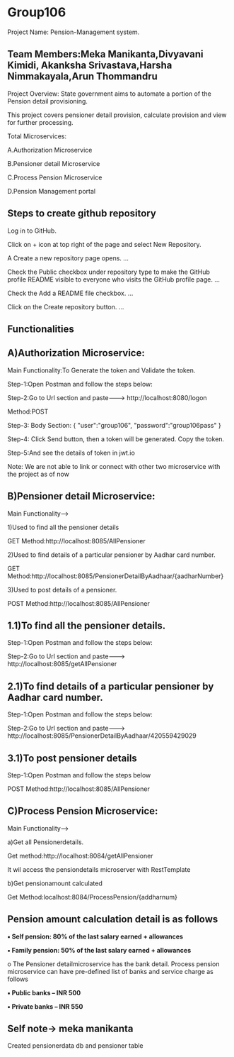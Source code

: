 # Group106

Project Name: Pension-Management system.

Team Members:Meka Manikanta,Divyavani Kimidi, Akanksha Srivastava,Harsha Nimmakayala,Arun Thommandru
---------------

Project Overview:
State government aims to automate a portion of the Pension detail provisioning.

This project covers pensioner detail provision, calculate provision and view for further processing.

Total Microservices:

A.Authorization Microservice

B.Pensioner detail Microservice

C.Process Pension Microservice

D.Pension Management portal

Steps to create github repository
---------------
Log in to GitHub.

Click on + icon at top right of the page and select New Repository.

A Create a new repository page opens. ...

Check the Public checkbox under repository type to make the GitHub profile README visible to everyone who visits the GitHub profile page. ...

Check the Add a README file checkbox. ...

Click on the Create repository button. ...

Functionalities
---------------

A)Authorization Microservice:
-----------------------------
Main Functionality:To Generate the token and Validate the token.

Step-1:Open Postman and follow the steps below:

Step-2:Go to Url section and paste---> http://localhost:8080/logon

Method:POST

Step-3: Body Section: { "user":"group106", "password":"group106pass" }

Step-4: Click Send button, then a token will be generated. Copy the token.

Step-5:And see the details of token in jwt.io

Note: We are not able to link or connect with other two microservice with the project as of now

B)Pensioner detail Microservice:
--------------------------------

Main Functionality-->

1)Used to find all the pensioner details

GET Method:http://localhost:8085/AllPensioner

2)Used to find details of a particular pensioner by Aadhar card number. 

GET Method:http://localhost:8085/PensionerDetailByAadhaar/{aadharNumber}

3)Used to post details of a pensioner.

POST Method:http://localhost:8085/AllPensioner


1.1)To find all the pensioner details.
------------------------------------

Step-1:Open Postman and follow the steps below:
 
Step-2:Go to Url section and paste---> http://localhost:8085/getAllPensioner

2.1)To find details of a particular pensioner by Aadhar card number.
-----------------------------------------------------------------

Step-1:Open Postman and follow the steps below:

Step-2:Go to Url section and paste---> http://localhost:8085/PensionerDetailByAadhaar/420559429029

3.1)To post pensioner details
----------------------------------------------

Step-1:Open Postman and follow the steps below

POST Method:http://localhost:8085/AllPensioner

C)Process Pension Microservice:
-------------------------------

Main Functionality-->

a)Get all Pensionerdetails.

Get method:http://localhost:8084/getAllPensioner

It wil access the pensiondetails microserver with RestTemplate

b)Get pensionamount calculated

Get Method:localhost:8084/ProcessPension/{addharnum}



Pension amount calculation detail is as follows
------------------------------------------------
**▪ Self pension: 80% of the last salary earned + allowances**

**▪ Family pension: 50% of the last salary earned + allowances**

o The Pensioner detailmicroservice has the bank detail. Process pension microservice can have pre-defined list of banks and service charge as follows

**▪ Public banks – INR 500**

**▪ Private banks – INR 550**
 

Self note-> meka manikanta
---------
Created pensionerdata db and pensioner table

